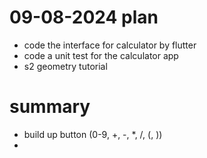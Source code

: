 # 09-08-2024 plan
- code the interface for calculator by flutter
- code a unit test for the calculator app
- s2 geometry tutorial

# summary
- build up button (0-9, +, -, *, /, (, ))
- 